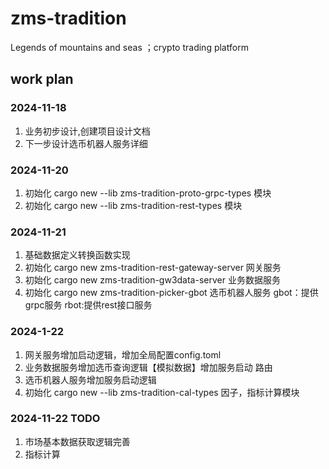# zms-tradition
Legends of mountains and seas ；crypto trading platform

## work plan

### 2024-11-18 
 1. 业务初步设计,创建项目设计文档
 2. 下一步设计选币机器人服务详细 
### 2024-11-20
1. 初始化 cargo new --lib zms-tradition-proto-grpc-types 模块
2. 初始化 cargo new --lib zms-tradition-rest-types 模块
### 2024-11-21
1. 基础数据定义转换函数实现
2. 初始化 cargo new zms-tradition-rest-gateway-server 网关服务
3. 初始化 cargo new zms-tradition-gw3data-server 业务数据服务
4. 初始化 cargo new zms-tradition-picker-gbot  选币机器人服务 gbot：提供grpc服务 rbot:提供rest接口服务
### 2024-1-22
1. 网关服务增加启动逻辑，增加全局配置config.toml
2. 业务数据服务增加选币查询逻辑【模拟数据】增加服务启动 路由
3. 选币机器人服务增加服务启动逻辑
4. 初始化 cargo new --lib zms-tradition-cal-types 因子，指标计算模块
### 2024-11-22 TODO
1. 市场基本数据获取逻辑完善
2. 指标计算